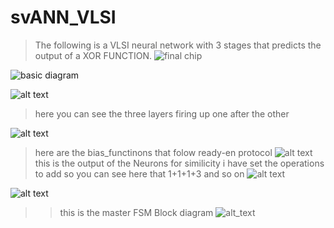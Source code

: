 # svANN_VLSI
>The following is a VLSI neural network with 3 stages that predicts the output of a XOR FUNCTION.
![final chip](https://github.com/dhruvpatelgeek/svANN-FPGA/blob/master/Screen%20Shot%202020-01-25%20at%2011.44.51%20PM.png)

![basic diagram](https://github.com/dhruvpatelgeek/svANN-FPGA/blob/master/Screen%20Shot%202020-01-25%20at%2011.43.28%20PM.png)

![alt text](https://github.com/dhruvpatelgeek/svANN_FPGA/blob/master/Screen%20Shot%202019-10-07%20at%2011.14.17%20PM.png)

>here you can see the three layers firing up one after the other 

![alt text](https://github.com/dhruvpatelgeek/svANN_FPGA/blob/master/Screen%20Shot%202019-10-07%20at%2011.14.47%20PM.png)
> here are the bias_functinons that folow ready-en protocol
![alt text](https://github.com/dhruvpatelgeek/svANN_FPGA/blob/master/Screen%20Shot%202019-10-07%20at%2011.15.11%20PM.png)
> this is the output of the Neurons for similicity i have set the operations to add so you can see here that 1+1+1+3 and so on
![alt text](https://github.com/dhruvpatelgeek/svANN_FPGA/blob/master/Screen%20Shot%202019-10-07%20at%2011.15.35%20PM.png)

![alt text](https://github.com/dhruvpatelgeek/svANN_FPGA/blob/master/Screen%20Shot%202019-10-07%20at%2011.30.11%20PM.png)
>> this is the master FSM Block diagram
![alt_text](https://github.com/dhruvpatelgeek/svANN_FPGA/blob/master/Screen%20Shot%202019-10-26%20at%205.14.50%20PM.png)
